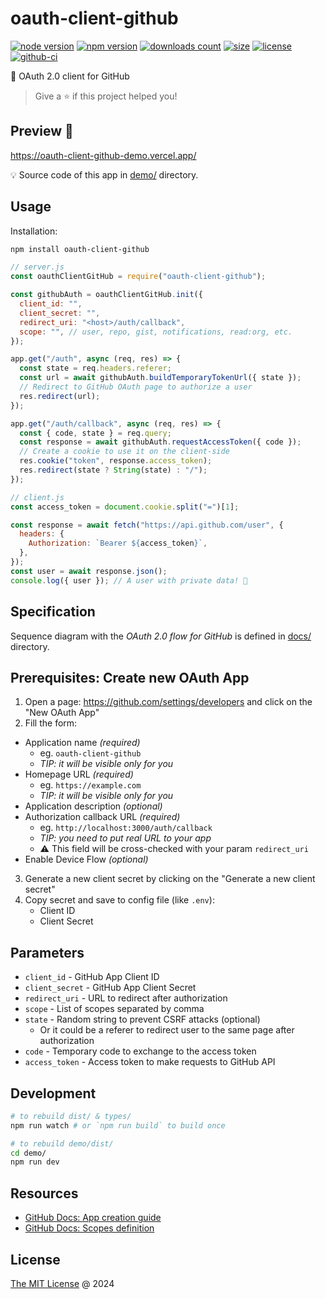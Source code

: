 # oauth-client-github

[![node version](https://img.shields.io/node/v/oauth-client-github.svg)](https://www.npmjs.com/package/oauth-client-github)
[![npm version](https://badge.fury.io/js/oauth-client-github.svg)](https://badge.fury.io/js/oauth-client-github)
[![downloads count](https://img.shields.io/npm/dt/oauth-client-github.svg)](https://www.npmjs.com/package/oauth-client-github)
[![size](https://packagephobia.com/badge?p=oauth-client-github)](https://packagephobia.com/result?p=oauth-client-github)
[![license](https://img.shields.io/npm/l/oauth-client-github.svg)](https://piecioshka.mit-license.org)
[![github-ci](https://github.com/piecioshka/oauth-client-github/actions/workflows/testing.yml/badge.svg)](https://github.com/piecioshka/oauth-client-github/actions/workflows/testing.yml)

🔐 OAuth 2.0 client for GitHub

> Give a ⭐️ if this project helped you!

## Preview 🎉

<https://oauth-client-github-demo.vercel.app/>

💡 Source code of this app in [demo/](/demo/) directory.

## Usage

Installation:

```bash
npm install oauth-client-github
```

```javascript
// server.js
const oauthClientGitHub = require("oauth-client-github");

const githubAuth = oauthClientGitHub.init({
  client_id: "",
  client_secret: "",
  redirect_uri: "<host>/auth/callback",
  scope: "", // user, repo, gist, notifications, read:org, etc.
});

app.get("/auth", async (req, res) => {
  const state = req.headers.referer;
  const url = await githubAuth.buildTemporaryTokenUrl({ state });
  // Redirect to GitHub OAuth page to authorize a user
  res.redirect(url);
});

app.get("/auth/callback", async (req, res) => {
  const { code, state } = req.query;
  const response = await githubAuth.requestAccessToken({ code });
  // Create a cookie to use it on the client-side
  res.cookie("token", response.access_token);
  res.redirect(state ? String(state) : "/");
});
```

```javascript
// client.js
const access_token = document.cookie.split("=")[1];

const response = await fetch("https://api.github.com/user", {
  headers: {
    Authorization: `Bearer ${access_token}`,
  },
});
const user = await response.json();
console.log({ user }); // A user with private data! 🎉
```

## Specification

Sequence diagram with the _OAuth 2.0 flow for GitHub_ is defined in [docs/](/docs/) directory.

## Prerequisites: Create new OAuth App

1. Open a page: https://github.com/settings/developers and click on the "New OAuth App"
2. Fill the form:
  - Application name _(required)_
    - eg. `oauth-client-github`
    - _TIP: it will be visible only for you_
  - Homepage URL _(required)_
    - eg. `https://example.com`
    - _TIP: it will be visible only for you_
  - Application description _(optional)_
  - Authorization callback URL _(required)_
    - eg. `http://localhost:3000/auth/callback`
    - _TIP: you need to put real URL to your app_
    - ⚠️ This field will be cross-checked with your param `redirect_uri`
  - Enable Device Flow _(optional)_
3. Generate a new client secret by clicking on the "Generate a new client secret"
4. Copy secret and save to config file (like `.env`):
    - Client ID
    - Client Secret

## Parameters

- `client_id` - GitHub App Client ID
- `client_secret` - GitHub App Client Secret
- `redirect_uri` - URL to redirect after authorization
- `scope` - List of scopes separated by comma
- `state` - Random string to prevent CSRF attacks (optional)
  - Or it could be a referer to redirect user to the same page after authorization
- `code` - Temporary code to exchange to the access token
- `access_token` - Access token to make requests to GitHub API

## Development

```bash
# to rebuild dist/ & types/
npm run watch # or `npm run build` to build once

# to rebuild demo/dist/
cd demo/
npm run dev
```

## Resources

- [GitHub Docs: App creation guide](https://docs.github.com/en/apps/oauth-apps/building-oauth-apps/creating-an-oauth-app)
- [GitHub Docs: Scopes definition](https://docs.github.com/en/apps/oauth-apps/building-oauth-apps/scopes-for-oauth-apps)

## License

[The MIT License](https://piecioshka.mit-license.org) @ 2024
